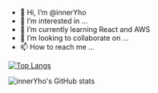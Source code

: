 - 👋 Hi, I’m @innerYho
- 👀 I’m interested in ...
- 🌱 I’m currently learning React and AWS
- 💞️ I’m looking to collaborate on ...
- 📫 How to reach me ...


[![Top Langs](https://github-readme-stats.vercel.app/api/top-langs/?username=innerYho&layout=compact)](https://github.com/innerYho/github-readme-stats)

![innerYho's GitHub stats](https://github-readme-stats.vercel.app/api?username=innerYho&show_icons=true&theme=cobalt)
